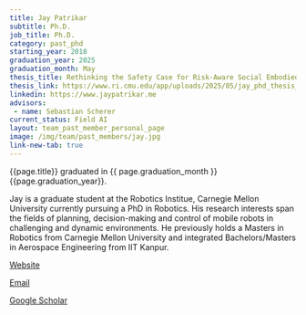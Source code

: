 ```yaml
---
title: Jay Patrikar
subtitle: Ph.D.
job_title: Ph.D.
category: past_phd
starting_year: 2018
graduation_year: 2025
graduation_month: May
thesis_title: Rethinking the Safety Case for Risk-Aware Social Embodied Intelligence
thesis_link: https://www.ri.cmu.edu/app/uploads/2025/05/jay_phd_thesis_draft.pdf
linkedin: https://www.jaypatrikar.me
advisors:
 - name: Sebastian Scherer
current_status: Field AI 
layout: team_past_member_personal_page
image: /img/team/past_members/jay.jpg
link-new-tab: true
---
```


{{page.title}} graduated in {{ page.graduation_month }} {{page.graduation_year}}. 

Jay is a graduate student at the Robotics Institue, Carnegie Mellon University currently pursuing a PhD in Robotics. His research interests span the fields of planning, decision-making and control of mobile robots in challenging and dynamic environments. He previously holds a Masters in Robotics from Carnegie Mellon University and integrated Bachelors/Masters in Aerospace Engineering from IIT Kanpur.

[Website](http://www.andrew.cmu.edu/user/jpatrika/)

[Email](mailto:patrikarjay@gmail.com)

[Google Scholar](https://scholar.google.com/citations?user=T16259QAAAAJ&hl=en)
